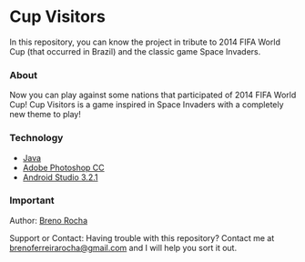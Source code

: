 # Cup Visitors

In this repository, you can know the project in tribute to 2014 FIFA World Cup (that occurred in Brazil) and the classic game Space Invaders.

### About

Now you can play against some nations that participated of 2014 FIFA World Cup! Cup Visitors is a game inspired in Space Invaders with a completely new theme to play!

### Technology

 - [Java](https://www.oracle.com/java/)
 - [Adobe Photoshop CC](https://www.adobe.com/br/products/photoshop.html)
 - [Android Studio 3.2.1](https://developer.android.com/studio/)

### Important

Author: [Breno Rocha](https://github.com/BrenoFRocha)

Support or Contact: Having trouble with this repository? Contact me at brenoferreirarocha@gmail.com and I will help you sort it out.
